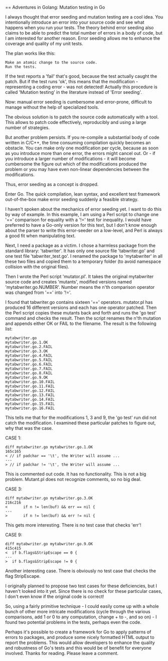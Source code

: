 
== Adventures in Golang: Mutation testing in Go

I always thought that error seeding and mutation testing are a cool idea. You intentionally introduce an error into your source code and see what happens when you run your tests. The theory behind error seeding also claims to be able to predict the total number of errors in a body of code, but I am interested for another reason. Error seeding allows me to enhance the coverage and quality of my unit tests.

The plan works like this:

	Make an atomic change to the source code.
	Run the tests.

If the test reports a 'fail' that's good, because the test actually caught the patch. But if the test runs 'ok', this means that the modification - representing a coding error - was not detected! Actually this procedure is called 'Mutation testing' in the literature instead of 'Error seeding'.

Now: manual error seeding is cumbersome and error-prone,  difficult to manage without the help of specialized tools. 

The obvious solution is to patch the source code automatically with a tool. This allows to patch code effectively, reproducibly and using a large number of strategies.

But another problem persists. If you re-compile a substantial body of code written in C/C++, the time consuming compilation quickly becomes an obstacle. You can make only one modification per cycle, because as soon as you introduce more than one error, the errors might cancel out. Or - if you introduce a larger number of modifications - it will become cumbersome the figure out which of the modifications produced the problem or you may have even non-linear dependencies between the modifications.

Thus, error seeding as a concept is dropped.

Enter Go. The quick compilation, lean syntax, and excellent test framework out-of-the-box make error seeding suddenly a feasible strategy.

I haven't spoken about the mechanics of error seeding yet. I want to do this by way of example. In this example, I am using a Perl script to change one '==' comparison for equality with a '!=' test for inequality. I would have preferred to have a Go-only version for this text, but I don't know enough about the parser to write this error-seeder on a low-level, and Perl is always a good fit when manipulating text.

Next, I need a package as a victim. I chose a harmless package from the standard library: 'tabwriter'. It has only one source file 'tabwriter.go' and one test file 'tabwriter_test.go'. I renamed the package to 'mytabwriter' in all these two files and copied them to a temporary folder (to avoid namespace collision with the original files).

Then I wrote the Perl script 'mutator.pl'. It takes the original mytabwriter source code and creates 'mutants',  modified versions named 'mytabwriter.go.NUMBER'. Number means the n'th comparison operator was changed from '==' into '!='.

I found that tabwriter.go contains sixteen '==' operators. mutator.pl has produced 16 different versions and each has one operator patched. Then the Perl script copies these mutants back and forth and runs the 'go test' command and checks the result. Then the script renames the n'th mutation and appends either OK or FAIL to the filename. The result is the following list:

	mytabwriter.go
	mytabwriter.go.1.OK
	mytabwriter.go.2.FAIL
	mytabwriter.go.3.OK
	mytabwriter.go.4.FAIL
	mytabwriter.go.5.FAIL
	mytabwriter.go.6.FAIL
	mytabwriter.go.7.FAIL
	mytabwriter.go.8.FAIL
	mytabwriter.go.9.OK
	mytabwriter.go.10.FAIL
	mytabwriter.go.11.FAIL
	mytabwriter.go.12.FAIL
	mytabwriter.go.13.FAIL
	mytabwriter.go.14.FAIL
	mytabwriter.go.15.FAIL
	mytabwriter.go.16.FAIL

This tells me that for the modifications 1, 3 and 9, the 'go test' run did not catch the modification. I examined these particular patches to figure out, why that was the case.

CASE 1:

	diff mytabwriter.go mytabwriter.go.1.OK
	165c165
	< // if padchar == '\t', the Writer will assume ...
	---
	> // if padchar != '\t', the Writer will assume ...

This is commented out code. It has no functionality. This is not a big problem. Mutant.pl does not recognize comments, so no big deal.

CASE 3:

	diff mytabwriter.go mytabwriter.go.3.OK
	216c216
	<       if n != len(buf) && err == nil {
	---
	>       if n != len(buf) && err != nil {

This gets more interesting. There is no test case that checks 'err'!

CASE 9:

	diff mytabwriter.go mytabwriter.go.9.OK
	415c415
	<  if b.flags&StripEscape == 0 {
	---
	>  if b.flags&StripEscape != 0 { 

Another interesting case. There is obviously no test case that checks the flag StripEscape.

I originally planned to propose two test cases for these deficiencies, but I haven't looked into it yet. Since there is no check for these particular cases, I don't even know if the original code is correct!

So, using a fairly primitive technique - I could easily come up with a whole bunch of other more intricate modifications (cycle through the various comparisons, add 1 or 0 to any computation, change + to -, and so on) - I found two potential problems in the tests, perhaps even the code.

Perhaps it's possible to create a framework for Go to apply patterns of errors to packages, and produce some nicely formatted HTML output to report the problems. This would allow developers to enhance the quality and robustness of Go's tests and this would be of benefit for everyone involved. Thanks for reading. Please leave a comment.
